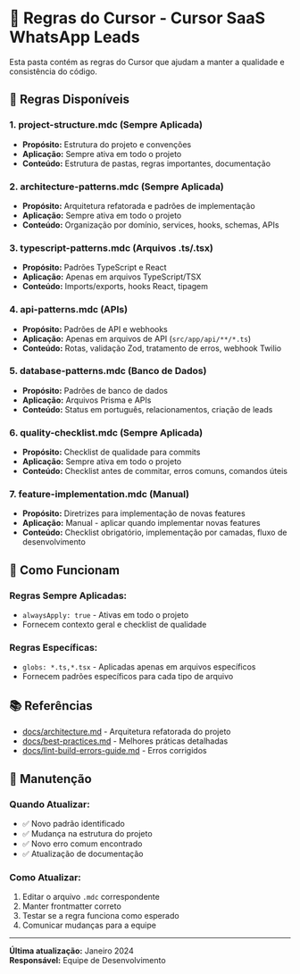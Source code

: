# 🎯 Regras do Cursor - Cursor SaaS WhatsApp Leads

Esta pasta contém as regras do Cursor que ajudam a manter a qualidade e consistência do código.

## 📁 Regras Disponíveis

### 1. **project-structure.mdc** (Sempre Aplicada)
- **Propósito:** Estrutura do projeto e convenções
- **Aplicação:** Sempre ativa em todo o projeto
- **Conteúdo:** Estrutura de pastas, regras importantes, documentação

### 2. **architecture-patterns.mdc** (Sempre Aplicada)
- **Propósito:** Arquitetura refatorada e padrões de implementação
- **Aplicação:** Sempre ativa em todo o projeto
- **Conteúdo:** Organização por domínio, services, hooks, schemas, APIs

### 3. **typescript-patterns.mdc** (Arquivos .ts/.tsx)
- **Propósito:** Padrões TypeScript e React
- **Aplicação:** Apenas em arquivos TypeScript/TSX
- **Conteúdo:** Imports/exports, hooks React, tipagem

### 4. **api-patterns.mdc** (APIs)
- **Propósito:** Padrões de API e webhooks
- **Aplicação:** Apenas em arquivos de API (`src/app/api/**/*.ts`)
- **Conteúdo:** Rotas, validação Zod, tratamento de erros, webhook Twilio

### 5. **database-patterns.mdc** (Banco de Dados)
- **Propósito:** Padrões de banco de dados
- **Aplicação:** Arquivos Prisma e APIs
- **Conteúdo:** Status em português, relacionamentos, criação de leads

### 6. **quality-checklist.mdc** (Sempre Aplicada)
- **Propósito:** Checklist de qualidade para commits
- **Aplicação:** Sempre ativa em todo o projeto
- **Conteúdo:** Checklist antes de commitar, erros comuns, comandos úteis

### 7. **feature-implementation.mdc** (Manual)
- **Propósito:** Diretrizes para implementação de novas features
- **Aplicação:** Manual - aplicar quando implementar novas features
- **Conteúdo:** Checklist obrigatório, implementação por camadas, fluxo de desenvolvimento

## 🎯 Como Funcionam

### **Regras Sempre Aplicadas:**
- `alwaysApply: true` - Ativas em todo o projeto
- Fornecem contexto geral e checklist de qualidade

### **Regras Específicas:**
- `globs: *.ts,*.tsx` - Aplicadas apenas em arquivos específicos
- Fornecem padrões específicos para cada tipo de arquivo

## 📚 Referências

- [docs/architecture.md](../docs/architecture.md) - Arquitetura refatorada do projeto
- [docs/best-practices.md](../docs/best-practices.md) - Melhores práticas detalhadas
- [docs/lint-build-errors-guide.md](../docs/lint-build-errors-guide.md) - Erros corrigidos

## 🔄 Manutenção

### **Quando Atualizar:**
- ✅ Novo padrão identificado
- ✅ Mudança na estrutura do projeto
- ✅ Novo erro comum encontrado
- ✅ Atualização de documentação

### **Como Atualizar:**
1. Editar o arquivo `.mdc` correspondente
2. Manter frontmatter correto
3. Testar se a regra funciona como esperado
4. Comunicar mudanças para a equipe

---

**Última atualização:** Janeiro 2024  
**Responsável:** Equipe de Desenvolvimento 